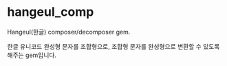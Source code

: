 # hangeul_comp

  Hangeul(한글) composer/decomposer gem.

  한글 유니코드 완성형 문자를 조합형으로, 조합형 문자를 완성형으로 변환할 수 있도록 해주는 gem입니다.

